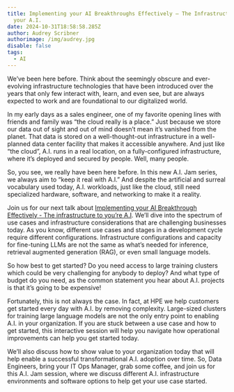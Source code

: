```yaml
---
title: Implementing your AI Breakthroughs Effectively – The Infrastructure to
  your A.I.
date: 2024-10-31T18:58:58.285Z
author: Audrey Scribner
authorimage: /img/audrey.jpg
disable: false
tags:
  - AI
---
```

We’ve been here before. Think about the seemingly obscure and ever-evolving infrastructure technologies that have been introduced over the years that only few interact with, learn, and even see, but are always expected to work and are foundational to our digitalized world.

In my early days as a sales engineer, one of my favorite opening lines with friends and family was “the cloud really is a place.” Just because we store our data out of sight and out of mind doesn’t mean it’s vanished from the planet. That data is stored on a well-thought-out infrastructure in a well-planned data center facility that makes it accessible anywhere. And just like “the cloud”, A.I. runs in a real location, on a fully-configured infrastructure, where it’s deployed and secured by people. Well, many people.

So, you see, we really have been here before. In this new A.I. Jam series, we always aim to “keep it real with A.I.” And despite the artificial and surreal vocabulary used today, A.I. workloads, just like the cloud, still need specialized hardware, software, and networking to make it a reality.

Join us for our next talk about [Implementing your AI Breakthrough Effectively - The infrastructure to you’re A.I](https://hpe.zoom.us/webinar/register/6117292619521/WN_ohWywnxbTV-YGrPRhhFbHA). We’ll dive into the spectrum of use cases and infrastructure considerations that are challenging businesses today. As you know, different use cases and stages in a development cycle require different configurations. Infrastructure configurations and capacity for fine-tuning LLMs are not the same as what’s needed for inference, retrieval augmented generation (RAG), or even small language models. 

So how best to get started? Do you need access to large training clusters which could be very challenging for anybody to deploy? And what type of budget do you need, as the common statement you hear about A.I. projects is that it’s going to be expensive! 

Fortunately, this is not always the case. In fact, at HPE we help customers get started every day with A.I. by removing complexity. Large-sized clusters for training large language models are not the only entry point to enabling A.I. in your organization. If you are stuck between a use case and how to get started, this interactive session will help you navigate how operational improvements can help you get started today. 

We’ll also discuss how to show value to your organization today that will help enable a successful transformational A.I. adoption over time. So, Data Engineers, bring your IT Ops Manager, grab some coffee, and join us for this A.I. Jam session, where we discuss different A.I. infrastructure environments and software options to help get your use case started.

